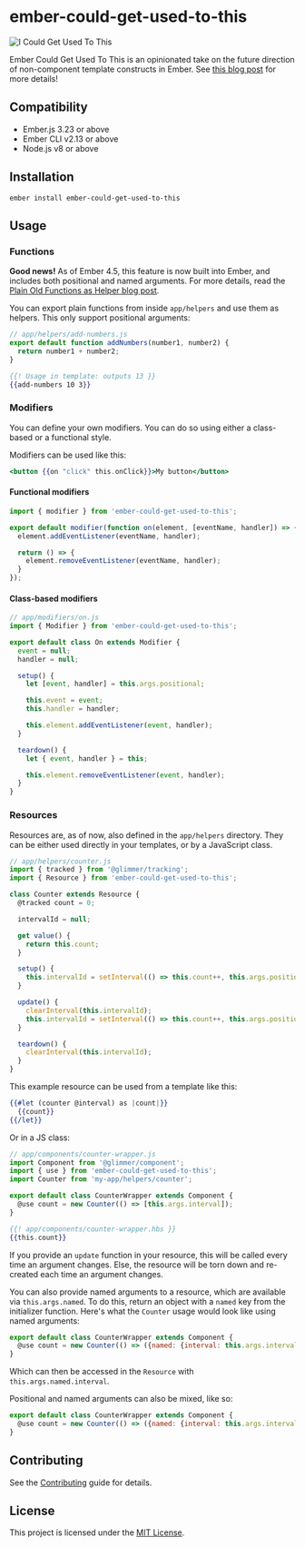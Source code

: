 ember-could-get-used-to-this
==============================================================================

![I Could Get Used To This](https://i.giphy.com/media/Q5LcPLQxjB1ZOm7Ozs/giphy.webp)

Ember Could Get Used To This is an opinionated take on the future direction of
non-component template constructs in Ember. See [this blog post](https://www.pzuraq.com/introducing-use/)
for more details!


Compatibility
------------------------------------------------------------------------------

* Ember.js 3.23 or above
* Ember CLI v2.13 or above
* Node.js v8 or above


Installation
------------------------------------------------------------------------------

```
ember install ember-could-get-used-to-this
```


Usage
------------------------------------------------------------------------------

### Functions

**Good news!** As of Ember 4.5, this feature is now built into Ember, and includes both positional and named arguments. For more details, read the [Plain Old Functions as Helper blog post](https://blog.emberjs.com/plain-old-functions-as-helpers/).

You can export plain functions from inside `app/helpers` and use them as helpers. This only support positional arguments:

```js
// app/helpers/add-numbers.js
export default function addNumbers(number1, number2) {
  return number1 + number2;
}
```

```hbs
{{! Usage in template: outputs 13 }}
{{add-numbers 10 3}}
```

### Modifiers

You can define your own modifiers. You can do so using either a class-based or a functional style.

Modifiers can be used like this:

```hbs
<button {{on "click" this.onClick}}>My button</button>
```

#### Functional modifiers

```js
import { modifier } from 'ember-could-get-used-to-this';

export default modifier(function on(element, [eventName, handler]) => {
  element.addEventListener(eventName, handler);

  return () => {
    element.removeEventListener(eventName, handler);
  }
});
```

#### Class-based modifiers

```js
// app/modifiers/on.js
import { Modifier } from 'ember-could-get-used-to-this';

export default class On extends Modifier {
  event = null;
  handler = null;

  setup() {
    let [event, handler] = this.args.positional;

    this.event = event;
    this.handler = handler;

    this.element.addEventListener(event, handler);
  }

  teardown() {
    let { event, handler } = this;

    this.element.removeEventListener(event, handler);
  }
}
```

### Resources

Resources are, as of now, also defined in the `app/helpers` directory. They can be either used directly in your templates, or by a JavaScript class.

```js
// app/helpers/counter.js
import { tracked } from '@glimmer/tracking';
import { Resource } from 'ember-could-get-used-to-this';

class Counter extends Resource {
  @tracked count = 0;

  intervalId = null;

  get value() {
    return this.count;
  }

  setup() {
    this.intervalId = setInterval(() => this.count++, this.args.positional[0]);
  }

  update() {
    clearInterval(this.intervalId);
    this.intervalId = setInterval(() => this.count++, this.args.positional[0]);
  }

  teardown() {
    clearInterval(this.intervalId);
  }
}
```

This example resource can be used from a template like this:

```hbs
{{#let (counter @interval) as |count|}}
  {{count}}
{{/let}}
```

Or in a JS class:

```js
// app/components/counter-wrapper.js
import Component from '@glimmer/component';
import { use } from 'ember-could-get-used-to-this';
import Counter from 'my-app/helpers/counter';

export default class CounterWrapper extends Component {
  @use count = new Counter(() => [this.args.interval]);
}
```

```hbs
{{! app/components/counter-wrapper.hbs }}
{{this.count}}
```

If you provide an `update` function in your resource, this will be called every time an argument changes. Else, the resource will be torn down and re-created each time an argument changes.

You can also provide named arguments to a resource, which are available via `this.args.named`. To do this, return an object with a `named` key from the initializer function. Here's what the `Counter` usage would look like using named arguments:

```js
export default class CounterWrapper extends Component {
  @use count = new Counter(() => ({named: {interval: this.args.interval}}));
}
```
Which can then be accessed in the `Resource` with `this.args.named.interval`.

Positional and named arguments can also be mixed, like so:

```js
export default class CounterWrapper extends Component {
  @use count = new Counter(() => ({named: {interval: this.args.interval}, positional: [this.args.otherValue]}));
}
```
Contributing
------------------------------------------------------------------------------

See the [Contributing](CONTRIBUTING.md) guide for details.


License
------------------------------------------------------------------------------

This project is licensed under the [MIT License](LICENSE.md).
